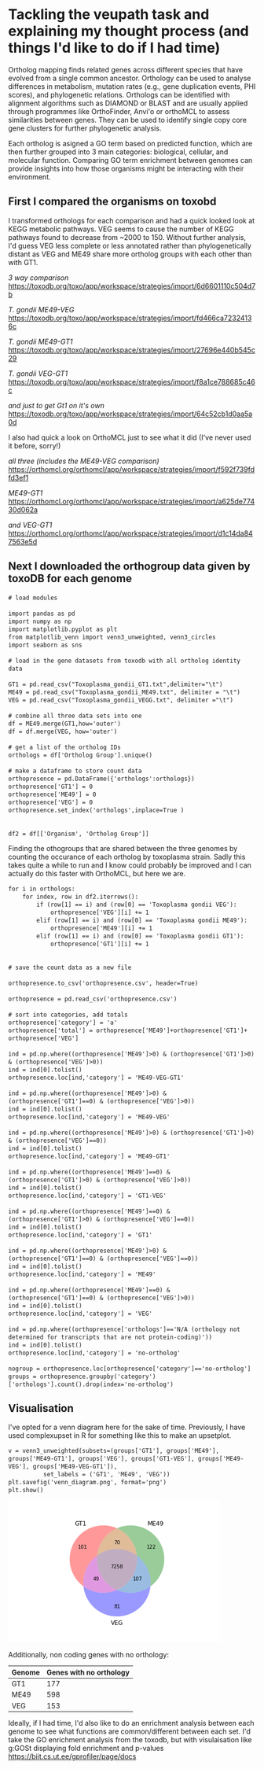 # Tackling the veupath task and explaining my thought process (and things I'd like to do if I had time)

Ortholog mapping finds related genes across different species that have evolved from a single common ancestor. Orthology can be used to analyse differences in metabolism, mutation rates (e.g., gene duplication events, PHI scores), and phylogenetic relations. Orthologs can be identified with alignment algorithms such as DIAMOND or BLAST and are usually applied through programmes like OrthoFinder, Anvi'o or orthoMCL to assess similarities between genes. They can be used to identify single copy core gene clusters for further phylogenetic analysis.

Each ortholog is asigned a GO term based on predicted function, which are then further grouped into 3 main categories: biological, cellular, and molecular function.
Comparing GO term enrichment between genomes can provide insights into how those organisms might be interacting with their environment.

## First I compared the organisms on toxobd
I transformed orthologs for each comparison and had a quick looked look at KEGG metabolic pathways. VEG seems to cause the number of KEGG pathways found to decrease from ~2000 to 150. Without further analysis, I'd guess VEG less complete or less annotated rather than phylogenetically distant as VEG and ME49 share more ortholog groups with each other than with GT1.

*3 way comparison*
https://toxodb.org/toxo/app/workspace/strategies/import/6d6601110c504d7b

*T. gondii ME49-VEG*
https://toxodb.org/toxo/app/workspace/strategies/import/fd466ca72324136c

*T. gondii ME49-GT1*
https://toxodb.org/toxo/app/workspace/strategies/import/27696e440b545c29

*T. gondii VEG-GT1*
https://toxodb.org/toxo/app/workspace/strategies/import/f8a1ce788685c46c

*and just to get Gt1 on it's own*
https://toxodb.org/toxo/app/workspace/strategies/import/64c52cb1d0aa5a0d


I also had quick a look on OrthoMCL just to see what it did (I've never used it before, sorry!)

*all three (includes the ME49-VEG comparison)*
https://orthomcl.org/orthomcl/app/workspace/strategies/import/f592f739fdfd3ef1

*ME49-GT1*
https://orthomcl.org/orthomcl/app/workspace/strategies/import/a625de77430d062a

*and VEG-GT1*
https://orthomcl.org/orthomcl/app/workspace/strategies/import/d1c14da847563e5d


## Next I downloaded the orthogroup data given by toxoDB for each genome

```
# load modules

import pandas as pd
import numpy as np
import matplotlib.pyplot as plt
from matplotlib_venn import venn3_unweighted, venn3_circles
import seaborn as sns

# load in the gene datasets from toxodb with all ortholog identity data

GT1 = pd.read_csv("Toxoplasma_gondii_GT1.txt",delimiter="\t")
ME49 = pd.read_csv("Toxoplasma_gondii_ME49.txt", delimiter = "\t")
VEG = pd.read_csv("Toxoplasma_gondii_VEGG.txt", delimiter ="\t")

# combine all three data sets into one
df = ME49.merge(GT1,how='outer')
df = df.merge(VEG, how='outer')

# get a list of the ortholog IDs
orthologs = df['Ortholog Group'].unique()

# make a dataframe to store count data
orthopresence = pd.DataFrame({'orthologs':orthologs})
orthopresence['GT1'] = 0
orthopresence['ME49'] = 0
orthopresence['VEG'] = 0
orthopresence.set_index('orthologs',inplace=True )


df2 = df[['Organism', 'Ortholog Group']]
```
Finding the othogroups that are shared between the three genomes by counting the occurance of each ortholog by toxoplasma strain.
Sadly this takes quite a while to run and I know could probably be improved and I can actually do this faster with OrthoMCL, but here we are.

```
for i in orthologs:
    for index, row in df2.iterrows():
        if (row[1] == i) and (row[0] == 'Toxoplasma gondii VEG'):
            orthopresence['VEG'][i] += 1
        elif (row[1] == i) and (row[0] == 'Toxoplasma gondii ME49'):
            orthopresence['ME49'][i] += 1
        elif (row[1] == i) and (row[0] == 'Toxoplasma gondii GT1'):
            orthopresence['GT1'][i] += 1


# save the count data as a new file        

orthopresence.to_csv('orthopresence.csv', header=True)

orthopresence = pd.read_csv('orthopresence.csv')

# sort into categories, add totals
orthopresence['category'] = 'a'
orthopresence['total'] = orthopresence['ME49']+orthopresence['GT1']+ orthopresence['VEG']

ind = pd.np.where((orthopresence['ME49']>0) & (orthopresence['GT1']>0) & (orthopresence['VEG']>0))
ind = ind[0].tolist()
orthopresence.loc[ind,'category'] = 'ME49-VEG-GT1'

ind = pd.np.where((orthopresence['ME49']>0) & (orthopresence['GT1']==0) & (orthopresence['VEG']>0))
ind = ind[0].tolist()
orthopresence.loc[ind,'category'] = 'ME49-VEG'

ind = pd.np.where((orthopresence['ME49']>0) & (orthopresence['GT1']>0) & (orthopresence['VEG']==0))
ind = ind[0].tolist()
orthopresence.loc[ind,'category'] = 'ME49-GT1'

ind = pd.np.where((orthopresence['ME49']==0) & (orthopresence['GT1']>0) & (orthopresence['VEG']>0))
ind = ind[0].tolist()
orthopresence.loc[ind,'category'] = 'GT1-VEG'

ind = pd.np.where((orthopresence['ME49']==0) & (orthopresence['GT1']>0) & (orthopresence['VEG']==0))
ind = ind[0].tolist()
orthopresence.loc[ind,'category'] = 'GT1'

ind = pd.np.where((orthopresence['ME49']>0) & (orthopresence['GT1']==0) & (orthopresence['VEG']==0))
ind = ind[0].tolist()
orthopresence.loc[ind,'category'] = 'ME49'

ind = pd.np.where((orthopresence['ME49']==0) & (orthopresence['GT1']==0) & (orthopresence['VEG']>0))
ind = ind[0].tolist()
orthopresence.loc[ind,'category'] = 'VEG'

ind = pd.np.where((orthopresence['orthologs']=='N/A (orthology not determined for transcripts that are not protein-coding)'))
ind = ind[0].tolist()
orthopresence.loc[ind,'category'] = 'no-ortholog'

nogroup = orthopresence.loc[orthopresence['category']=='no-ortholog']
groups = orthopresence.groupby('category')['orthologs'].count().drop(index='no-ortholog')

```

## Visualisation
I've opted for a venn diagram here for the sake of time.
Previously, I have used complexupset in R for something like this to make an upsetplot.

```
v = venn3_unweighted(subsets=(groups['GT1'], groups['ME49'], groups['ME49-GT1'], groups['VEG'], groups['GT1-VEG'], groups['ME49-VEG'], groups['ME49-VEG-GT1']), 
          set_labels = ('GT1', 'ME49', 'VEG'))
plt.savefig('venn_diagram.png', format='png')
plt.show()

```
![Venn diagram](https://github.com/VibrantStarling/test-space/blob/main/venn_diagram.png)

Additionally, non coding genes with no orthology: 

| Genome        | Genes with no orthology
| ------------- |-------------| 
| GT1      | 177 |
| ME49      | 598      |  
| VEG | 153      |   
               

Ideally, if I had time,  I'd also like to do an enrichment analysis between each genome to see what functions are common/different between each set.
I'd take the GO enrichment analysis from the toxodb, but with visulaisation like g:GOSt displaying fold enrichment and p-values https://biit.cs.ut.ee/gprofiler/page/docs
